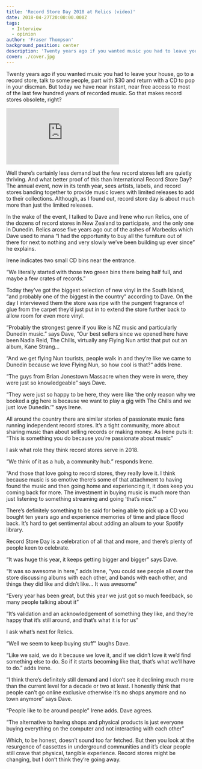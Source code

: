```yaml
---
title: 'Record Store Day 2018 at Relics (video)'
date: 2018-04-27T20:00:00.000Z
tags:
  - Interview
  - opinion
author: 'Fraser Thompson'
background_position: center
description: 'Twenty years ago if you wanted music you had to leave your house, go to a record store, talk to some people, part with $30 and return with a CD to pop in your discman. But today we have near instant, near free access to most of the last few hundred years of recorded music. So that makes record stores obsolete, right?'
cover: ./cover.jpg
---
```


Twenty years ago if you wanted music you had to leave your house, go to a record store, talk to some people, part with $30 and return with a CD to pop in your discman. But today we have near instant, near free access to most of the last few hundred years of recorded music. So that makes record stores obsolete, right?

<div class="youtubeEmbed">
  <iframe src="https://www.youtube.com/embed/gk8VI5wyGTs/?autoplay=0&amp;autohide=1&amp;vq=hd720&amp;start=" frameborder="0" allowfullscreen="yes"></iframe>
</div>

Well there’s certainly less demand but the few record stores left are quietly thriving. And what better proof of this than International Record Store Day? The annual event, now in its tenth year, sees artists, labels, and record stores banding together to provide music lovers with limited releases to add to their collections. Although, as I found out, record store day is about much more than just the limited releases.

In the wake of the event, I talked to Dave and Irene who run Relics, one of the dozens of record stores in New Zealand to participate, and the only one in Dunedin. Relics arose five years ago out of the ashes of Marbecks which Dave used to mana
“I had the opportunity to buy all the furniture out of there for next to nothing and very slowly we’ve been building up ever since” he explains.

Irene indicates two small CD bins near the entrance.

“We literally started with those two green bins there being half full, and maybe a few crates of records.”

Today they’ve got the biggest selection of new vinyl in the South Island, “and probably one of the biggest in the country” according to Dave. On the day I interviewed them the store was ripe with the pungent fragrance of glue from the carpet they’d just put in to extend the store further back to allow room for even more vinyl.

“Probably the strongest genre if you like is NZ music and particularly Dunedin music.” says Dave, “Our best sellers since we opened here have been Nadia Reid, The Chills, virtually any Flying Nun artist that put out an album, Kane Strang…

“And we get flying Nun tourists, people walk in and they’re like we came to Dunedin because we love Flying Nun, so how cool is that?“ adds Irene.

“The guys from Brian Jonestown Massacre when they were in were, they were just so knowledgeable” says Dave.

“They were just so happy to be here, they were like ‘the only reason why we booked a gig here is because we want to play a gig with The Chills and we just love Dunedin.’” says Irene.

All around the country there are similar stories of passionate music fans running independent record stores. It’s a tight community, more about sharing music than about selling records or making money. As Irene puts it: “This is something you do because you’re passionate about music”

I ask what role they think record stores serve in 2018.

“We think of it as a hub, a community hub.” responds Irene.

“And those that love going to record stores, they really love it. I think because music is so emotive there’s some of that attachment to having found the music and then going home and experiencing it, it does keep you coming back for more. The investment in buying music is much more than just listening to something streaming and going ‘that’s nice.’”

There’s definitely something to be said for being able to pick up a CD you bought ten years ago and experience memories of time and place flood back. It’s hard to get sentimental about adding an album to your Spotify library.

Record Store Day is a celebration of all that and more, and there’s plenty of people keen to celebrate.

“It was huge this year, it keeps getting bigger and bigger” says Dave.

“It was so awesome in here,” adds Irene, “you could see people all over the store discussing albums with each other, and bands with each other, and things they did like and didn’t like… It was awesome”

“Every year has been great, but this year we just got so much feedback, so many people talking about it”

“It’s validation and an acknowledgement of something they like, and they’re happy that it’s still around, and that’s what it is for us”

I ask what’s next for Relics.

“Well we seem to keep buying stuff” laughs Dave.

“Like we said, we do it because we love it, and if we didn’t love it we’d find something else to do. So if it starts becoming like that, that’s what we’ll have to do.” adds Irene.

“I think there’s definitely still demand and I don’t see it declining much more than the current level for a decade or two at least. I honestly think that people can’t go online exclusive otherwise it’s no shops anymore and no town anymore” says Dave.

“People like to be around people” Irene adds. Dave agrees.

“The alternative to having shops and physical products is just everyone buying everything on the computer and not interacting with each other”

Which, to be honest, doesn’t sound too far fetched. But then you look at the resurgence of cassettes in underground communities and it’s clear people still crave that physical, tangible experience. Record stores might be changing, but I don’t think they’re going away.
